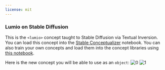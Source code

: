 ```yaml
---
license: mit
---
```

### Lumio on Stable Diffusion
This is the `<lumio>` concept taught to Stable Diffusion via Textual Inversion. You can load this concept into the [Stable Conceptualizer](https://colab.research.google.com/github/huggingface/notebooks/blob/main/diffusers/stable_conceptualizer_inference.ipynb) notebook. You can also train your own concepts and load them into the concept libraries using [this notebook](https://colab.research.google.com/github/huggingface/notebooks/blob/main/diffusers/sd_textual_inversion_training.ipynb).

Here is the new concept you will be able to use as an `object`:
![<lumio> 0](https://huggingface.co/sd-concepts-library/lumio/resolve/main/concept_images/0.jpeg)
![<lumio> 1](https://huggingface.co/sd-concepts-library/lumio/resolve/main/concept_images/2.jpeg)


